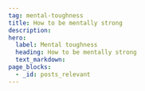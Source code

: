 ```yaml
---
tag: mental-toughness
title: How to be mentally strong
description:
hero:
  label: Mental toughness
  heading: How to be mentally strong
  text_markdown:
page_blocks:
  - _id: posts_relevant
---
```

